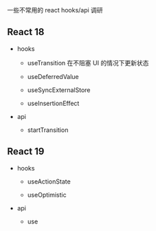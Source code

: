 一些不常用的 react hooks/api 调研

## React 18

- hooks

  - useTransition 在不阻塞 UI 的情况下更新状态

  - useDeferredValue

  - useSyncExternalStore

  - useInsertionEffect

- api

  - startTransition

## React 19

- hooks

  - useActionState

  - useOptimistic

- api

  - use
